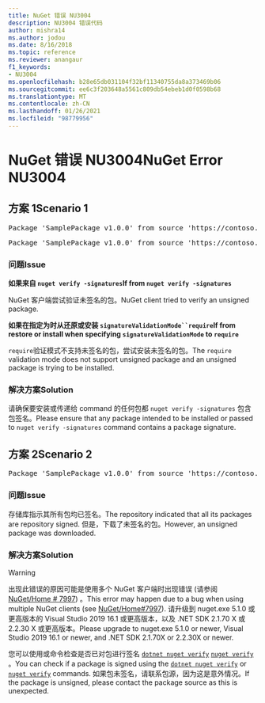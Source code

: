 ```yaml
---
title: NuGet 错误 NU3004
description: NU3004 错误代码
author: mishra14
ms.author: jodou
ms.date: 8/16/2018
ms.topic: reference
ms.reviewer: anangaur
f1_keywords:
- NU3004
ms.openlocfilehash: b28e65db031104f32bf11340755da8a373469b06
ms.sourcegitcommit: ee6c3f203648a5561c809db54ebeb1d0f0598b68
ms.translationtype: MT
ms.contentlocale: zh-CN
ms.lasthandoff: 01/26/2021
ms.locfileid: "98779956"
---
```

# <a name="nuget-error-nu3004"></a><span data-ttu-id="3bbb7-103">NuGet 错误 NU3004</span><span class="sxs-lookup"><span data-stu-id="3bbb7-103">NuGet Error NU3004</span></span>

## <a name="scenario-1"></a><span data-ttu-id="3bbb7-104">方案 1</span><span class="sxs-lookup"><span data-stu-id="3bbb7-104">Scenario 1</span></span>

<pre>Package 'SamplePackage v1.0.0' from source 'https://contoso.com/index.json': The package is not signed.</pre>
<pre>Package 'SamplePackage v1.0.0' from source 'https://contoso.com/index.json': signatureValidationMode is set to require, so packages are allowed only if signed by trusted signers; however, this package is unsigned.</pre>

### <a name="issue"></a><span data-ttu-id="3bbb7-105">问题</span><span class="sxs-lookup"><span data-stu-id="3bbb7-105">Issue</span></span>

<span data-ttu-id="3bbb7-106">**如果来自 `nuget verify -signatures`**</span><span class="sxs-lookup"><span data-stu-id="3bbb7-106">**If from `nuget verify -signatures`**</span></span>

<span data-ttu-id="3bbb7-107">NuGet 客户端尝试验证未签名的包。</span><span class="sxs-lookup"><span data-stu-id="3bbb7-107">NuGet client tried to verify an unsigned package.</span></span>

<span data-ttu-id="3bbb7-108">**如果在指定为时从还原或安装 `signatureValidationMode``require`**</span><span class="sxs-lookup"><span data-stu-id="3bbb7-108">**If from restore or install when specifying `signatureValidationMode` to `require`**</span></span>

<span data-ttu-id="3bbb7-109">`require`验证模式不支持未签名的包，尝试安装未签名的包。</span><span class="sxs-lookup"><span data-stu-id="3bbb7-109">The `require` validation mode does not support unsigned package and an unsigned package is trying to be installed.</span></span>

### <a name="solution"></a><span data-ttu-id="3bbb7-110">解决方案</span><span class="sxs-lookup"><span data-stu-id="3bbb7-110">Solution</span></span>

<span data-ttu-id="3bbb7-111">请确保要安装或传递给 command 的任何包都 `nuget verify -signatures` 包含包签名。</span><span class="sxs-lookup"><span data-stu-id="3bbb7-111">Please ensure that any package intended to be installed or passed to `nuget verify -signatures` command contains a package signature.</span></span>

## <a name="scenario-2"></a><span data-ttu-id="3bbb7-112">方案 2</span><span class="sxs-lookup"><span data-stu-id="3bbb7-112">Scenario 2</span></span>

<pre>Package 'SamplePackage v1.0.0' from source 'https://contoso.com/index.json': This repository indicated that all its packages are repository signed; however, this package is unsigned.</pre>

### <a name="issue"></a><span data-ttu-id="3bbb7-113">问题</span><span class="sxs-lookup"><span data-stu-id="3bbb7-113">Issue</span></span>

<span data-ttu-id="3bbb7-114">存储库指示其所有包均已签名。</span><span class="sxs-lookup"><span data-stu-id="3bbb7-114">The repository indicated that all its packages are repository signed.</span></span> <span data-ttu-id="3bbb7-115">但是，下载了未签名的包。</span><span class="sxs-lookup"><span data-stu-id="3bbb7-115">However, an unsigned package was downloaded.</span></span>

### <a name="solution"></a><span data-ttu-id="3bbb7-116">解决方案</span><span class="sxs-lookup"><span data-stu-id="3bbb7-116">Solution</span></span>

> [!Warning]
> <span data-ttu-id="3bbb7-117">出现此错误的原因可能是使用多个 NuGet 客户端时出现错误 (请参阅 [NuGet/Home # 7997](https://github.com/NuGet/Home/issues/7997)) 。</span><span class="sxs-lookup"><span data-stu-id="3bbb7-117">This error may happen due to a bug when using multiple NuGet clients (see [NuGet/Home#7997](https://github.com/NuGet/Home/issues/7997)).</span></span> <span data-ttu-id="3bbb7-118">请升级到 nuget.exe 5.1.0 或更高版本的 Visual Studio 2019 16.1 或更高版本，以及 .NET SDK 2.1.70 X 或 2.2.30 X 或更高版本。</span><span class="sxs-lookup"><span data-stu-id="3bbb7-118">Please upgrade to nuget.exe 5.1.0 or newer, Visual Studio 2019 16.1 or newer, and .NET SDK 2.1.70X or 2.2.30X or newer.</span></span>

<span data-ttu-id="3bbb7-119">您可以使用或命令检查是否已对包进行签名 [`dotnet nuget verify`](/dotnet/core/tools/dotnet-nuget-verify.md) [`nuget verify`](../cli-reference/cli-ref-verify.md) 。</span><span class="sxs-lookup"><span data-stu-id="3bbb7-119">You can check if a package is signed using the [`dotnet nuget verify`](/dotnet/core/tools/dotnet-nuget-verify.md) or [`nuget verify`](../cli-reference/cli-ref-verify.md) commands.</span></span> <span data-ttu-id="3bbb7-120">如果包未签名，请联系包源，因为这是意外情况。</span><span class="sxs-lookup"><span data-stu-id="3bbb7-120">If the package is unsigned, please contact the package source as this is unexpected.</span></span>
